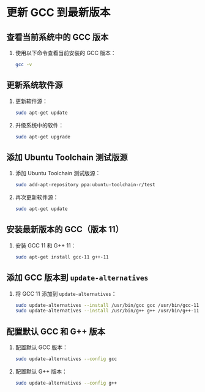 # 更新 GCC 到最新版本

## 查看当前系统中的 GCC 版本

1. 使用以下命令查看当前安装的 GCC 版本：

    ```bash
    gcc -v
    ```

## 更新系统软件源

1. 更新软件源：

    ```bash
    sudo apt-get update
    ```

2. 升级系统中的软件：

    ```bash
    sudo apt-get upgrade
    ```

## 添加 Ubuntu Toolchain 测试版源

1. 添加 Ubuntu Toolchain 测试版源：

    ```bash
    sudo add-apt-repository ppa:ubuntu-toolchain-r/test
    ```

2. 再次更新软件源：

    ```bash
    sudo apt-get update
    ```

## 安装最新版本的 GCC（版本 11）

1. 安装 GCC 11 和 G++ 11：

    ```bash
    sudo apt-get install gcc-11 g++-11
    ```

## 添加 GCC 版本到 `update-alternatives`

1. 将 GCC 11 添加到 `update-alternatives`：

    ```bash
    sudo update-alternatives --install /usr/bin/gcc gcc /usr/bin/gcc-11 100
    sudo update-alternatives --install /usr/bin/g++ g++ /usr/bin/g++-11 100
    ```

## 配置默认 GCC 和 G++ 版本

1. 配置默认 GCC 版本：

    ```bash
    sudo update-alternatives --config gcc
    ```

2. 配置默认 G++ 版本：

    ```bash
    sudo update-alternatives --config g++
    ```
